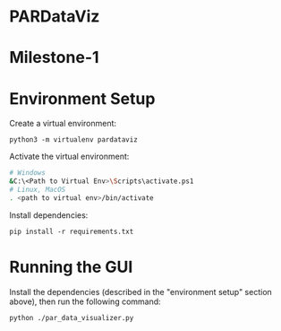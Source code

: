 # PARDataViz

# Milestone-1

# Environment Setup

Create a virtual environment:

```
python3 -m virtualenv pardataviz
```

Activate the virtual environment:

```bash
# Windows
&C:\<Path to Virtual Env>\Scripts\activate.ps1
# Linux, MacOS
. <path to virtual env>/bin/activate
```

Install dependencies:

```
pip install -r requirements.txt
```

# Running the GUI

Install the dependencies (described in the "environment setup" section above), then run the following command:

```
python ./par_data_visualizer.py
```
